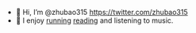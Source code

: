 - 👋 Hi, I’m @zhubao315 https://twitter.com/zhubao315
- 👀 I enjoy [running](https://zhubao315.github.io/running/) [reading](https://zhubao315.notion.site/60f6a4070dec463aae882e299ad892f9?v=a4acb9f7de5841a1966ae1b5a8c9b780&pvs=4) and listening to music.
